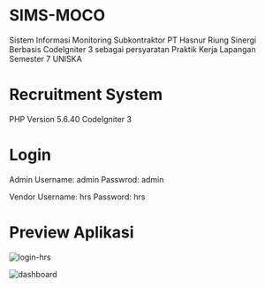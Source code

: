 # SIMS-MOCO
 Sistem Informasi Monitoring Subkontraktor PT Hasnur Riung Sinergi Berbasis CodeIgniter 3 sebagai persyaratan Praktik Kerja Lapangan Semester 7 UNISKA

# Recruitment System
PHP Version 5.6.40
CodeIgniter 3

# Login
Admin
Username: admin
Passwrod: admin

Vendor
Username: hrs
Password: hrs

# Preview Aplikasi
![login-hrs](https://user-images.githubusercontent.com/14160947/151682157-1ca28202-5bda-41bd-8fe2-548ee6f38a03.png)

![dashboard](https://user-images.githubusercontent.com/14160947/151682171-6eb929e4-ae5b-4690-be4a-69bc5104b301.png)
